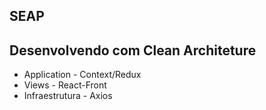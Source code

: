 ## SEAP

## Desenvolvendo com Clean Architeture

- Application - Context/Redux
- Views - React-Front
- Infraestrutura - Axios